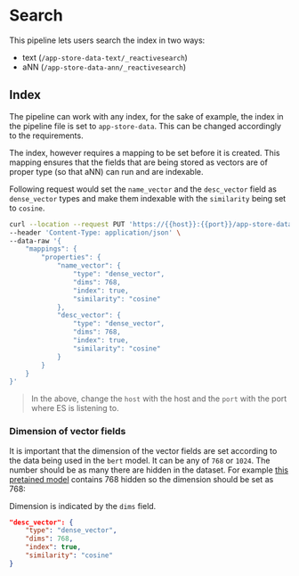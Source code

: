 # Search

This pipeline lets users search the index in two ways:

- text (`/app-store-data-text/_reactivesearch`)
- aNN (`/app-store-data-ann/_reactivesearch`)


## Index

The pipeline can work with any index, for the sake of example, the index in the pipeline file is set to `app-store-data`. This can be changed accordingly to the requirements.

The index, however requires a mapping to be set before it is created. This mapping ensures that the fields that are being stored as vectors are of proper type (so that aNN) can run and are indexable.

Following request would set the `name_vector` and the `desc_vector` field as `dense_vector` types and make them indexable with the `similarity` being set to `cosine`.

```sh
curl --location --request PUT 'https://{{host}}:{{port}}/app-store-data' \
--header 'Content-Type: application/json' \
--data-raw '{
    "mappings": {
        "properties": {
            "name_vector": {
                "type": "dense_vector",
                "dims": 768,
                "index": true,
                "similarity": "cosine"
            },
            "desc_vector": {
                "type": "dense_vector",
                "dims": 768,
                "index": true,
                "similarity": "cosine"
            }
        }
    }
}'
```

> In the above, change the `host` with the host and the `port` with the port where ES is listening to.

### Dimension of vector fields

It is important that the dimension of the vector fields are set according to the data being used in the `bert` model. It can be any of `768` or `1024`. The number should be as many there are hidden in the dataset. For example [this pretained model]() contains 768 hidden so the dimension should be set as 768:

Dimension is indicated by the `dims` field.

```json
"desc_vector": {
    "type": "dense_vector",
    "dims": 768,
    "index": true,
    "similarity": "cosine"
}
```